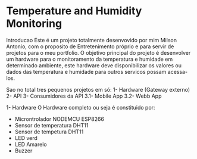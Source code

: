 # Temperature and Humidity Monitoring
 
 
Introducao
Este é um projeto totalmente desenvovido por mim Milson Antonio, com o proposito de Entretenimento próprio e para servir de projetos para o meu portfolio. O objetivo principal do projeto é desenvolver um hardware para o monitoramento da temperatura e humidade em determinado ambiente, este hardware deve disponibilizar os valores ou dados das temperatura e humidade para outros servicos possam acessa-los.

Sao no total tres pequenos projetos em só:
1- Hardware (Gateway externo)
2- API
3- Consumidores da API
  3.1- Mobile App
  3.2- Webb App

1- Hardware
O Hardware completo ou seja é constituido por:
- Microntrolador NODEMCU ESP8266
- Sensor de temperatura DHT11
- Sensor de tempetura DHT11
- LED verd
- LED Amarelo
- Buzzer


